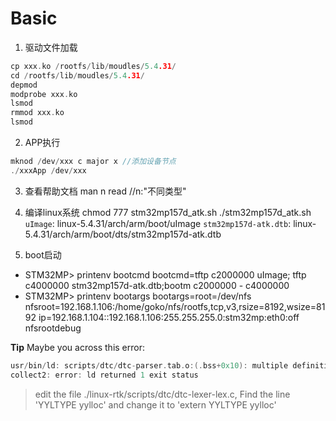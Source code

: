 <!--
 * @Date: 2024-11-10
 * @LastEditors: GoKo-Son626
 * @LastEditTime: 2024-11-20
 * @FilePath: /1-STM32MP157/0.Basic.md
 * @Description: 
-->
# Basic

1. 驱动文件加载
```c
cp xxx.ko /rootfs/lib/moudles/5.4.31/
cd /rootfs/lib/moudles/5.4.31/
depmod
modprobe xxx.ko
lsmod
rmmod xxx.ko
lsmod
```
2. APP执行
```c
mknod /dev/xxx c major x //添加设备节点
./xxxApp /dev/xxx
```
3. 查看帮助文档
man n read      //n:"不同类型"

4. 编译linux系统
chmod 777 stm32mp157d_atk.sh
./stm32mp157d_atk.sh
`uImage`: linux-5.4.31/arch/arm/boot/uImage
`stm32mp157d-atk.dtb`: linux-5.4.31/arch/arm/boot/dts/stm32mp157d-atk.dtb 

5. boot启动
- STM32MP> printenv bootcmd
bootcmd=tftp c2000000 uImage; tftp c4000000 stm32mp157d-atk.dtb;bootm c2000000 - c4000000
- STM32MP> printenv bootargs
bootargs=root=/dev/nfs nfsroot=192.168.1.106:/home/goko/nfs/rootfs,tcp,v3,rsize=8192,wsize=8192 ip=192.168.1.104::192.168.1.106:255.255.255.0:stm32mp:eth0:off nfsrootdebug


**Tip**
Maybe you across this error:
```c
usr/bin/ld: scripts/dtc/dtc-parser.tab.o:(.bss+0x10): multiple definition of 'yylloc'; scripts/dtc/dtc-lexer.lex.o:(.bss+0x0): first defined here
collect2: error: ld returned 1 exit status
```
> edit the file ./linux-rtk/scripts/dtc/dtc-lexer-lex.c, Find the line 'YYLTYPE yylloc' and change it to 'extern YYLTYPE yylloc'